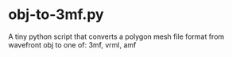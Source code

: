 # obj-to-3mf.py
A tiny python script that converts a polygon mesh file format from wavefront obj to one of: 3mf, vrml, amf

